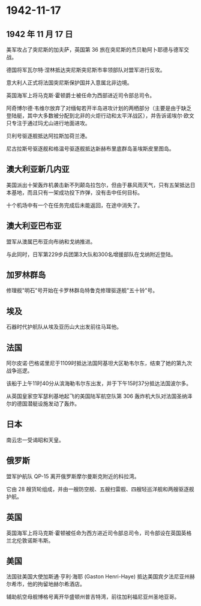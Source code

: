 # 1942-11-17

## 1942 年 11 月 17 日

美军攻占了突尼斯的加夫萨，英国第 36
旅在突尼斯的杰贝勒阿卜耶德与德军交战。

德国将军瓦尔特·涅林抵达突尼斯突尼斯市率领部队对盟军进行反攻。

意大利人正式将法国突尼斯保护国并入意属北非边境。

英国海军上将马克斯·霍顿爵士被任命为西部进近司令部总司令。

阿奇博尔德·韦维尔放弃了对缅甸若开半岛进攻计划的两栖部分（主要是由于缺乏登陆艇，其中大多数被分配到北非的火炬行动和太平洋战区），并告诉诺埃尔·欧文只专注于通过玛尤山进行地面进攻。

贝利号驱逐舰抵达阿拉斯加荷兰港。

尼古拉斯号驱逐舰和格温号驱逐舰抵达新赫布里底群岛圣埃斯皮里图岛。

## 澳大利亚新几内亚

美国派出十架轰炸机袭击新不列颠岛拉包尔，但由于暴风雨天气，只有五架抵达日本基地，而且只有一架成功投下炸弹，没有击中任何目标。

十个机场中有一个在任务完成后未能返回，在途中消失了。

## 澳大利亚巴布亚

盟军从澳属巴布亚向布纳和戈纳推进。

与此同时，日军第229步兵团第3大队和300名增援部队在戈纳附近登陆。

## 加罗林群岛

修理舰"明石"号开始在卡罗林群岛特鲁克修理驱逐舰"五十铃"号。

## 埃及

石器时代护航队从埃及亚历山大出发前往马耳他。

## 法国

阿尔皮诺·巴格诺里尼于1109时抵达法国阿基坦大区勒韦尔东，结束了她的第九次战争巡逻。

该船于上午11时40分从滨海勒韦尔东出发，并于下午15时37分抵达法国波尔多。

从英国皇家空军瑟利基地起飞的美国陆军航空队第 306
轰炸机大队对法国圣纳泽尔的德国潜艇设施发动了轰炸。

## 日本

南云忠一受谒昭和天皇。

## 俄罗斯

盟军护航队 QP-15 离开俄罗斯摩尔曼斯克附近的科拉湾。

它由 28
艘货轮组成，并由一艘防空舰、五艘扫雷舰、四艘轻巡洋舰和两艘驱逐舰护航。

## 英国

英国海军上将马克斯·霍顿被任命为西方进近司令部总司令，司令部设在英国英格兰北伦敦诺斯韦斯。

## 美国

法国驻美国大使加斯通·亨利·海耶 (Gaston Henri-Haye)
抵达美国宾夕法尼亚州赫尔希市，他的拘留地赫尔希酒店。

辅助航空母舰博格号离开华盛顿州普吉特湾，前往加利福尼亚州圣地亚哥。

